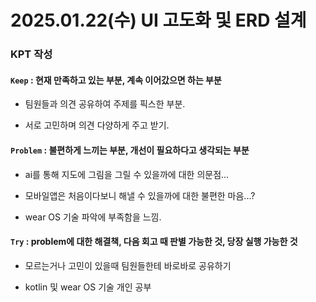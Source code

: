 # 2025.01.22(수) UI 고도화 및 ERD 설계

### KPT 작성

#### `Keep` : 현재 만족하고 있는 부분, 계속 이어갔으면 하는 부분

- 팀원들과 의견 공유하여 주제를 픽스한 부분.

- 서로 고민하며 의견 다양하게 주고 받기.

#### `Problem` : 불편하게 느끼는 부분, 개선이 필요하다고 생각되는 부분

- ai를 통해 지도에 그림을 그릴 수 있을까에 대한 의문점...

- 모바일앱은 처음이다보니 해낼 수 있을까에 대한 불편한 마음...?

- wear OS 기술 파악에 부족함을 느낌.

#### `Try` : problem에 대한 해결책, 다음 회고 때 판별 가능한 것, 당장 실행 가능한 것

- 모르는거나 고민이 있을때 팀원들한테 바로바로 공유하기

- kotlin 및 wear OS 기술 개인 공부